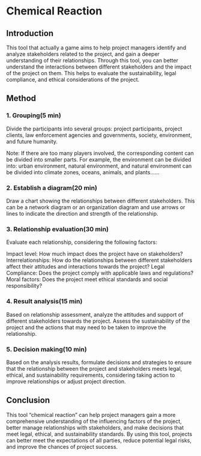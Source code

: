 
# Chemical Reaction 

## Introduction

This tool that actually a game aims to help project managers identify and analyze stakeholders related to the project, and gain a deeper understanding of their relationships\. Through this tool, you can better understand the interactions between different stakeholders and the impact of the project on them\. This helps to evaluate the sustainability, legal compliance, and ethical considerations of the project\.

## Method

### 1. Grouping\(5 min\)

Divide the participants into several groups: project participants, project clients, law enforcement agencies and governments, society, environment, and future humanity\.

Note: If there are too many players involved, the corresponding content can be divided into smaller parts\. For example, the environment can be divided into: urban environment, natural environment, and natural environment can be divided into climate zones, oceans, animals, and plants\.\.\.\.\.\.

### 2. Establish a diagram\(20 min\)

Draw a chart showing the relationships between different stakeholders\. This can be a network diagram or an organization diagram and use arrows or lines to indicate the direction and strength of the relationship\.

### 3. Relationship evaluation\(30 min\)

Evaluate each relationship, considering the following factors:

Impact level: How much impact does the project have on stakeholders? Interrelationships: How do the relationships between different stakeholders affect their attitudes and interactions towards the project? Legal Compliance: Does the project comply with applicable laws and regulations? Moral factors: Does the project meet ethical standards and social responsibility?

### 4. Result analysis\(15 min\)

Based on relationship assessment, analyze the attitudes and support of different stakeholders towards the project\. Assess the sustainability of the project and the actions that may need to be taken to improve the relationship\.

### 5. Decision making\(10 min\)

Based on the analysis results, formulate decisions and strategies to ensure that the relationship between the project and stakeholders meets legal, ethical, and sustainability requirements, considering taking action to improve relationships or adjust project direction\.

## Conclusion

This tool “chemical reaction” can help project managers gain a more comprehensive understanding of the influencing factors of the project, better manage relationships with stakeholders, and make decisions that meet legal, ethical, and sustainability standards\. By using this tool, projects can better meet the expectations of all parties, reduce potential legal risks, and improve the chances of project success\.

